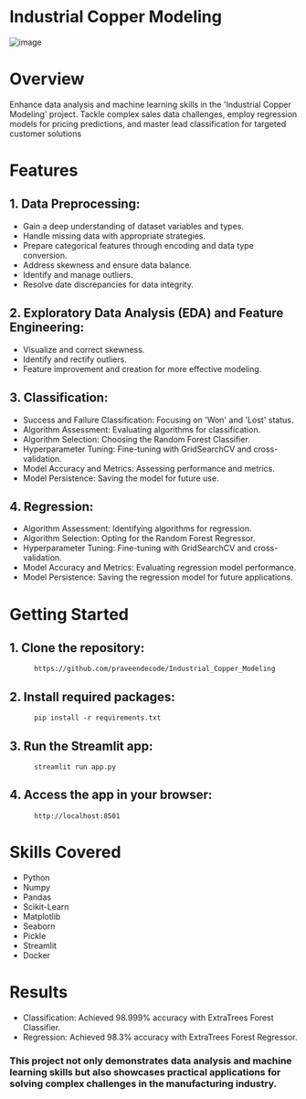 # Industrial Copper Modeling

   ![image](https://github.com/praveendecode/Industrial_Copper_Modeling/assets/95226524/b0cbc601-570f-4d6b-9346-a8abdbb615fb)


# Overview
  Enhance data analysis and machine learning skills in the 'Industrial Copper Modeling' project. Tackle complex sales data challenges, employ regression models for pricing predictions, and master lead classification for targeted customer solutions

# Features

 ## 1. Data Preprocessing:
- Gain a deep understanding of dataset variables and types.
- Handle missing data with appropriate strategies.
- Prepare categorical features through encoding and data type conversion.
- Address skewness and ensure data balance.
- Identify and manage outliers.
- Resolve date discrepancies for data integrity.

 ## 2. Exploratory Data Analysis (EDA) and Feature Engineering:
- Visualize and correct skewness.
- Identify and rectify outliers.
- Feature improvement and creation for more effective modeling.

 ## 3. Classification:
- Success and Failure Classification: Focusing on 'Won' and 'Lost' status.
- Algorithm Assessment: Evaluating algorithms for classification.
- Algorithm Selection: Choosing the Random Forest Classifier.
- Hyperparameter Tuning: Fine-tuning with GridSearchCV and cross-validation.
- Model Accuracy and Metrics: Assessing performance and metrics.
- Model Persistence: Saving the model for future use.

 ## 4. Regression:
- Algorithm Assessment: Identifying algorithms for regression.
- Algorithm Selection: Opting for the Random Forest Regressor.
- Hyperparameter Tuning: Fine-tuning with GridSearchCV and cross-validation.
- Model Accuracy and Metrics: Evaluating regression model performance.
- Model Persistence: Saving the regression model for future applications.

# Getting Started

 ## 1. Clone the repository:
          https://github.com/praveendecode/Industrial_Copper_Modeling

##  2. Install required packages:
          pip install -r requirements.txt
          
##  3. Run the Streamlit app:
          streamlit run app.py
    
##  4. Access the app in your browser:
          http://localhost:8501

# Skills Covered
   - Python
   - Numpy
   - Pandas
   - Scikit-Learn
   - Matplotlib
   - Seaborn
   - Pickle
   - Streamlit
   - Docker

# Results
- Classification: Achieved 98.999% accuracy with ExtraTrees Forest Classifier.
- Regression: Achieved 98.3% accuracy with ExtraTrees Forest Regressor.

### This project not only demonstrates data analysis and machine learning skills but also showcases practical applications for solving complex challenges in the manufacturing industry.



